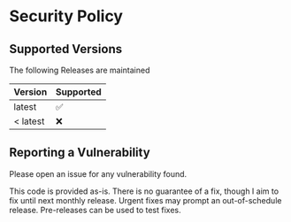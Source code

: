 # Security Policy

## Supported Versions

The following Releases are maintained 

| Version   | Supported          |
| --------- | ------------------ |
| latest    | :white_check_mark: |
| < latest  | :x:                |

## Reporting a Vulnerability

Please open an issue for any vulnerability found.


This code is provided as-is. There is no guarantee of a fix, though I aim to fix until next monthly release.
Urgent fixes may prompt an out-of-schedule release.
Pre-releases can be used to test fixes.
